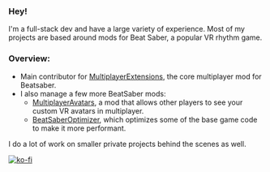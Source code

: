 ### Hey!

I'm a full-stack dev and have a large variety of experience. Most of my projects are based around mods for Beat Saber, a popular VR rhythm game.

### Overview:

- Main contributor for [MultiplayerExtensions](https://github.com/Goobwabber/MultiplayerExtensions), the core multiplayer mod for Beatsaber.
- I also manage a few more BeatSaber mods: 
  - [MultiplayerAvatars](https://github.com/Goobwabber/MultiplayerAvatars), a mod that allows other players to see your custom VR avatars in multiplayer.
  - [BeatSaberOptimizer](https://github.com/Goobwabber/BeatsaberOptimizer), which optimizes some of the base game code to make it more performant.
  
I do a lot of work on smaller private projects behind the scenes as well.

[![ko-fi](https://www.ko-fi.com/img/githubbutton_sm.svg)](https://ko-fi.com/K3K72KAND)
